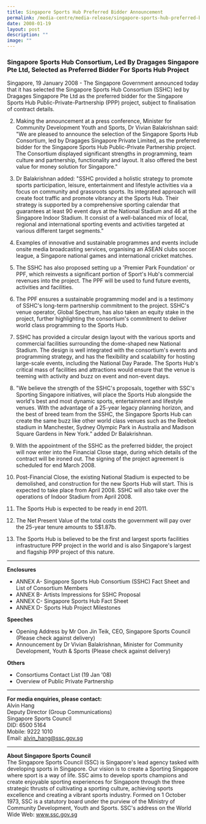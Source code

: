 ```yaml
---
title: Singapore Sports Hub Preferred Bidder Announcement
permalink: /media-centre/media-release/singapore-sports-hub-preferred-bidder-announcement/
date: 2008-01-19
layout: post
description: ""
image: ""
---
```

### **Singapore Sports Hub Consortium, Led By Dragages Singapore Pte Ltd, Selected as Preferred Bidder For Sports Hub Project**

Singapore, 19 January 2008 - The Singapore Government announced today that it has selected the Singapore Sports Hub Consortium (SSHC) led by Dragages Singapore Pte Ltd as the preferred bidder for the Singapore Sports Hub Public-Private-Partnership (PPP) project, subject to finalisation of contract details.

2. Making the announcement at a press conference, Minister for Community Development Youth and Sports, Dr Vivian Balakrishnan said: "We are pleased to announce the selection of the Singapore Sports Hub Consortium, led by Dragages Singapore Private Limited, as the preferred bidder for the Singapore Sports Hub Public-Private Partnership project. The Consortium displayed significant strengths in programming, team culture and partnership, functionality and layout. It also offered the best value for money solution for Singapore."

3. Dr Balakrishnan added: "SSHC provided a holistic strategy to promote sports participation, leisure, entertainment and lifestyle activities via a focus on community and grassroots sports. Its integrated approach will create foot traffic and promote vibrancy at the Sports Hub. Their strategy is supported by a comprehensive sporting calendar that guarantees at least 90 event days at the National Stadium and 46 at the Singapore Indoor Stadium. It consist of a well-balanced mix of local, regional and international sporting events and activities targeted at various different target segments."

4. Examples of innovative and sustainable programmes and events include onsite media broadcasting services, organising an ASEAN clubs soccer league, a Singapore national games and international cricket matches.

5. The SSHC has also proposed setting up a 'Premier Park Foundation' or PPF, which reinvests a significant portion of Sport's Hub's commercial revenues into the project. The PPF will be used to fund future events, activities and facilities.

6. The PPF ensures a sustainable programming model and is a testimony of SSHC's long-term partnership commitment to the project. SSHC's venue operator, Global Spectrum, has also taken an equity stake in the project, further highlighting the consortium's commitment to deliver world class programming to the Sports Hub.

7. SSHC has provided a circular design layout with the various sports and commercial facilities surrounding the dome-shaped new National Stadium. The design is well integrated with the consortium's events and programming strategy, and has the flexibility and scalability for hosting large-scale events, including the National Day Parade. The Sports Hub's critical mass of facilities and attractions would ensure that the venue is teeming with activity and buzz on event and non-event days.

8. "We believe the strength of the SSHC's proposals, together with SSC's Sporting Singapore initiatives, will place the Sports Hub alongside the world's best and most dynamic sports, entertainment and lifestyle venues. With the advantage of a 25-year legacy planning horizon, and the best of breed team from the SSHC, the Singapore Sports Hub can create the same buzz like other world class venues such as the Reebok stadium in Manchester, Sydney Olympic Park in Australia and Madison Square Gardens in New York." added Dr Balakrishnan.

9. With the appointment of the SSHC as the preferred bidder, the project will now enter into the Financial Close stage, during which details of the contract will be ironed out. The signing of the project agreement is scheduled for end March 2008.

10. Post-Financial Close, the existing National Stadium is expected to be demolished, and construction for the new Sports Hub will start. This is expected to take place from April 2008. SSHC will also take over the operations of Indoor Stadium from April 2008.

11. The Sports Hub is expected to be ready in end 2011.

12. The Net Present Value of the total costs the government will pay over the 25-year tenure amounts to S$1.87b.

13. The Sports Hub is believed to be the first and largest sports facilities infrastructure PPP project in the world and is also Singapore's largest and flagship PPP project of this nature.

---

**Enclosures**<br>
* ANNEX A- Singapore Sports Hub Consortium (SSHC) Fact Sheet and List of Consortium Members
* ANNEX B- Artists Impressions for SSHC Proposal
* ANNEX C- Singapore Sports Hub Fact Sheet
* ANNEX D- Sports Hub Project Milestones

**Speeches**<br>
* Opening Address by Mr Oon Jin Teik, CEO, Singapore Sports Council (Please check against delivery)
* Announcement by Dr Vivian Balakrishnan, Minister for Community Development, Youth & Sports (Please check against delivery)

**Others**<br>
* Consortiums Contact List (19 Jan '08)
* Overview of Public Private Partnership

---

**For media enquiries, please contact:**
<br>
Alvin Hang<br>
Deputy Director (Group Communications)<br>
Singapore Sports Council<br>
DID: 6500 5164<br>
Mobile: 9222 1010<br>
Email: alvin_hang@ssc.gov.sg

---

**About Singapore Sports Council**<br>
The Singapore Sports Council (SSC) is Singapore's lead agency tasked with developing sports in Singapore. Our vision is to create a Sporting Singapore where sport is a way of life. SSC aims to develop sports champions and create enjoyable sporting experiences for Singapore through the three strategic thrusts of cultivating a sporting culture, achieving sports excellence and creating a vibrant sports industry. Formed on 1 October 1973, SSC is a statutory board under the purview of the Ministry of Community Development, Youth and Sports. SSC's address on the World Wide Web: www.ssc.gov.sg